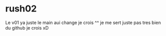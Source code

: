 # rush02
Le v01 ya juste le main aui change je crois ^^ je me sert juste pas tres bien du github je crois xD
